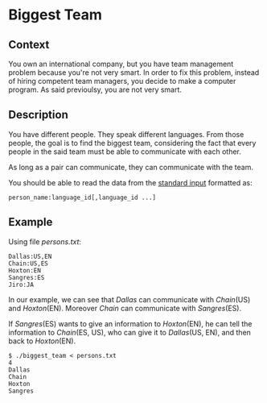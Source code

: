 # Biggest Team

## Context

You own an international company, but you have team management problem because you're not very smart.
In order to fix this problem, instead of hiring competent team managers, you decide to make a computer program.
As said previoulsy, you are not very smart.

## Description

You have different people. They speak different languages.
From those people, the goal is to find the biggest team, considering the fact that every people in the said team must be able to communicate with each other.

As long as a pair can communicate, they can communicate with the team.

You should be able to read the data from the [standard input](https://en.wikipedia.org/wiki/Standard_streams#Standard_input_(stdin)) formatted as:
```
person_name:language_id[,language_id ...]
```

## Example

Using file _persons.txt_:
```
Dallas:US,EN
Chain:US,ES
Hoxton:EN
Sangres:ES
Jiro:JA
```

In our example, we can see that _Dallas_ can communicate with _Chain_(US)
and _Hoxton_(EN). Moreover _Chain_ can communicate with _Sangres_(ES).

If _Sangres_(ES) wants to give an information to _Hoxton_(EN), he can tell the
information to _Chain_(ES, US), who can give it to _Dallas_(US, EN),
and then back to _Hoxton_(EN).

```
$ ./biggest_team < persons.txt
4
Dallas
Chain
Hoxton
Sangres
```

